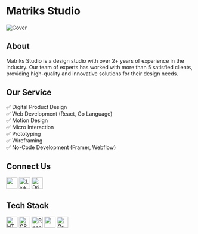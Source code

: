 # Matriks Studio
![Cover](https://user-images.githubusercontent.com/69069374/218318446-7bff8d99-6107-4520-a4ec-79c1844b3ad2.png)


## About
Matriks Studio is a design studio with over 2+ years of experience in the industry. Our team of experts has worked with more than 5 satisfied clients, providing high-quality and innovative solutions for their design needs.

## Our Service
✅ Digital Product Design<br/>
✅ Web Development (React, Go Language)<br/>
✅ Motion Design<br/>
✅ Micro Interaction<br/>
✅ Prototyping<br/>
✅ Wireframing<br/>
✅ No-Code Development (Framer, Webflow)

## Connect Us
[<img src="https://edent.github.io/SuperTinyIcons/images/svg/instagram.svg" width="30">](https://www.instagram.com/matriks.studio/)
[<img src="https://edent.github.io/SuperTinyIcons/images/svg/linkedin.svg" width="30" title="LinkedIn" />](https://www.linkedin.com/company/matriks-studio/)
[<img src="https://edent.github.io/SuperTinyIcons/images/svg/dribbble.svg" width="30" title="Dribbble" />](https://dribbble.com/matriksstudio)

## Tech Stack
[<img src="https://edent.github.io/SuperTinyIcons/images/svg/html5.svg" width="30" title="HTML5" />](https://www.w3schools.com/TAGS/default.asp)
[<img src="https://edent.github.io/SuperTinyIcons/images/svg/css3.svg" width="30" title="CSS3"/>](https://www.w3schools.com/cssref/index.php)
[<img src="https://edent.github.io/SuperTinyIcons/images/svg/react.svg" width="30" title="React" />](https://reactjs.org/docs/getting-started.html)
[<img src="https://cdn.jsdelivr.net/gh/devicons/devicon/icons/tailwindcss/tailwindcss-plain.svg" width="30" />](https://tailwindcss.com/docs/installation)
[<img src="https://edent.github.io/SuperTinyIcons/images/svg/go.svg" width="30" title="Go" />](https://go.dev/)


